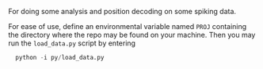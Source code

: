 For doing some analysis and position decoding on some spiking data.

For ease of use, define an environmental variable named ```PROJ``` containing the directory where the repo may be found on your machine. Then you may run the ```load_data.py``` script by entering
```python
  python -i py/load_data.py
```

